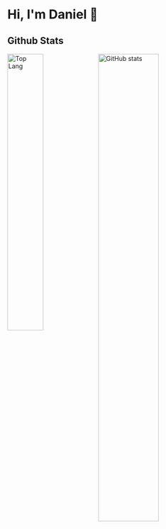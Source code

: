 # Hi, I'm Daniel 👋

## Github Stats
<img alt="Top Lang" width="40%"  align="left" src="https://github-readme-stats.vercel.app/api/top-langs/?username=DanielBuenoNavarroo&layout=compact&theme=synthwave">
<img alt="GitHub stats" width="52%"  align="left" src="https://github-readme-stats.vercel.app/api?username=DanielBuenoNavarroo&show_icons=true&theme=synthwave">
